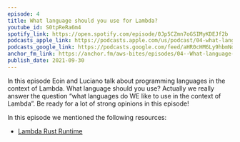 ```yaml
---
episode: 4
title: What language should you use for Lambda?
youtube_id: S0tpReRa6m4
spotify_link: https://open.spotify.com/episode/0Jp5CZmn7oGSIMyKDEJf2b
podcasts_apple_link: https://podcasts.apple.com/us/podcast/04-what-language-should-you-use-for-lambda/id1585489017?i=1000537193047
podcasts_google_link: https://podcasts.google.com/feed/aHR0cHM6Ly9hbmNob3IuZm0vcy82YTMzMTJhMC9wb2RjYXN0L3Jzcw/episode/OWI3OGEzNjktYzAyYi00MWEyLTkyOTAtMTFhNWYwYThjZDBl?sa=X&ved=0CAUQkfYCahcKEwjQ4fnhqPX3AhUAAAAAHQAAAAAQAQ
anchor_fm_link: https://anchor.fm/aws-bites/episodes/04--What-language-should-you-use-for-Lambda-e17nfjk
publish_date: 2021-09-30
---
```


In this episode Eoin and Luciano talk about programming languages in the context of Lambda. What language should you use? Actually we really answer the question “what languages do WE like to use in the context of Lambda”. Be ready for a lot of strong opinions in this episode!

In this episode we mentioned the following resources:
 - [Lambda Rust Runtime](https://github.com/awslabs/aws-lambda-rust-runtime)
 